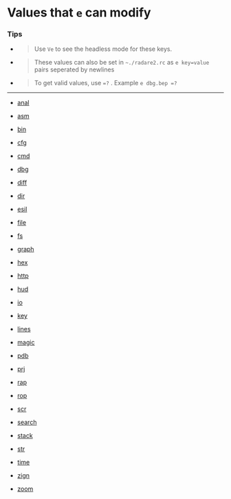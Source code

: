 <!-- TITLE: Values That E Can Modify -->

# Values that `e` can modify

### **Tips**
  - > Use `Ve` to see the headless mode for these keys.

  - > These values can also be set in `~./radare2.rc` as `e key=value` pairs seperated by newlines

  - > To get valid values, use `=?` . Example `e dbg.bep =?`

---

- [anal](/options/e/values-that-e-can-modify/anal)

- [asm](/options/e/values-that-e-can-modify/asm)

- [bin](/options/e/values-that-e-can-modify/bin)

- [cfg](/options/e/values-that-e-can-modify/cfg)

- [cmd](/options/e/values-that-e-can-modify/cmd)

- [dbg](/options/e/values-that-e-can-modify/dbg)

- [diff](/options/e/values-that-e-can-modify/diff)

- [dir](/options/e/values-that-e-can-modify/dir)

- [esil](/options/e/values-that-e-can-modify/esil)

- [file](/options/e/values-that-e-can-modify/file)

- [fs](/options/e/values-that-e-can-modify/fs)

- [graph](/options/e/values-that-e-can-modify/graph)

- [hex](/options/e/values-that-e-can-modify/hex)

- [http](/options/e/values-that-e-can-modify/http)

- [hud](/options/e/values-that-e-can-modify/hud)

- [io](/options/e/values-that-e-can-modify/io)

- [key](/options/e/values-that-e-can-modify/key)

- [lines](/options/e/values-that-e-can-modify/lines)

- [magic](/options/e/values-that-e-can-modify/magic)

- [pdb](/options/e/values-that-e-can-modify/pdb)

- [prj](/options/e/values-that-e-can-modify/prj)

- [rap](/options/e/values-that-e-can-modify/rap)

- [rop](/options/e/values-that-e-can-modify/rop)

- [scr](/options/e/values-that-e-can-modify/scr)

- [search](/options/e/values-that-e-can-modify/search)

- [stack](/options/e/values-that-e-can-modify/stack)

- [str](/options/e/values-that-e-can-modify/str)

- [time](/options/e/values-that-e-can-modify/time)

- [zign](/options/e/values-that-e-can-modify/zign)

- [zoom](/options/e/values-that-e-can-modify/zoom)